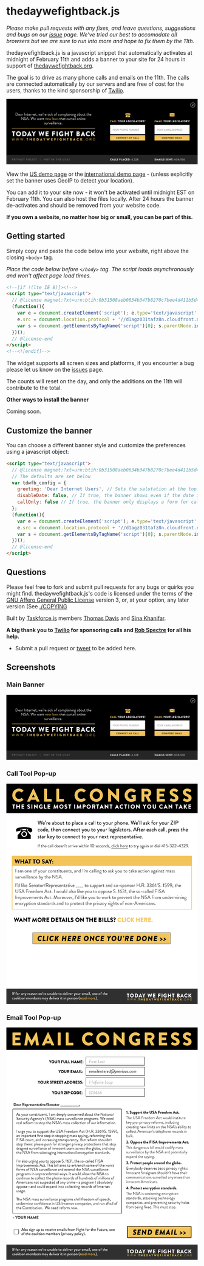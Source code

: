 # thedaywefightback.js

_Please make pull requests with any fixes, and leave questions, suggestions and bugs on our [issue](http://github.com/tfrce/thedaywefightback.js/issues) page. We've tried our best to accomodate all browsers but we are sure to run into more and hope to fix them by the 11th._

thedaywefightback.js is a javascript snippet that automatically activates at midnight of February 11th and adds a banner to your site for 24 hours in support of [thedaywefightback.org](https://thedaywefightback.org).

The goal is to drive as many phone calls and emails on the 11th. The calls are connected automatically by our servers and are free of cost for the users, thanks to the kind sponsorship of [Twilio](http://twilio.com).

<a href="http://tfrce.github.io/thedaywefightback.js/example/banner.html" target="_blank"><img src="screenshots/tdwfb-banner.png" alt="banner" /></a>

View the [US demo page](http://tfrce.github.io/thedaywefightback.js/example/banner.html) or the [international demo page](http://tfrce.github.io/thedaywefightback.js/example/banner_international.html) - (unless explicitly set the banner uses GeoIP to detect your location).

You can add it to your site now - it won't be activated until midnight EST on February 11th. You can also host the files locally. After 24 hours the banner de-activates and should be removed from your website code.

**If you own a website, no matter how big or small, you can be part of this.**

## Getting started

Simply copy and paste the code below into your website, right above the closing `<body>` tag.

_Place the code below before `</body>` tag. The script loads asynchronously and won't affect page load times._

```html
<!--[if !(lte IE 8)]><!-->
<script type="text/javascript"> 
  // @license magnet:?xt=urn:btih:0b31508aeb0634b347b8270c7bee4d411b5d4109&dn=agpl-3.0.txt GPL-v3-or-Later
  (function(){
    var e = document.createElement('script'); e.type='text/javascript'; e.async = true;
    e.src = document.location.protocol + '//d1agz031tafz8n.cloudfront.net/thedaywefightback.js/widget.min.js';
    var s = document.getElementsByTagName('script')[0]; s.parentNode.insertBefore(e, s);
  })();
  // @license-end
</script>
<!--<![endif]-->

```

The widget supports all screen sizes and platforms, if you encounter a bug please let us know on the [issues](http://github.com/tfrce/thedaywefightback.js/issues) page.

The counts will reset on the day, and only the additions on the 11th will contribute to the total.

**Other ways to install the banner**

Coming soon.

## Customize the banner

You can choose a different banner style and customize the preferences using a javascript object:

```html
<script type="text/javascript"> 
  // @license magnet:?xt=urn:btih:0b31508aeb0634b347b8270c7bee4d411b5d4109&dn=agpl-3.0.txt GPL-v3-or-Later
  // The defaults are set below
  var tdwfb_config = {
    greeting: 'Dear Internet Users', // Sets the salutation at the top left.
    disableDate: false, // If true, the banner shows even if the date is not yet 02/11/2014
    callOnly: false // If true, the banner only displays a form for calling congress
  };
  (function(){
    var e = document.createElement('script'); e.type='text/javascript'; e.async = true;
    e.src = document.location.protocol + '//d1agz031tafz8n.cloudfront.net/thedaywefightback.js/widget.min.js';
    var s = document.getElementsByTagName('script')[0]; s.parentNode.insertBefore(e, s);
  })();
  // @license-end
</script>
```

## Questions

Please feel free to fork and submit pull requests for any bugs or quirks you might find. thedaywefightback.js's code is licensed under the terms of the [GNU Affero General Public License](https://gnu.org/licenses/agpl) version 3, or, at your option, any later version (See [./COPYING](./COPYING)

Built by [Taskforce.is](http://taskforce.is) members [Thomas Davis](https://twitter.com/neutralthoughts) and [Sina Khanifar](https://github.com/sinak/).

**A big thank you to [Twilio](https://www.twilio.com/) for sponsoring calls and [Rob Spectre](https://twitter.com/dN0t) for all his help.**


- Submit a pull request or <a href="https://twitter.com/home?status=@sinak Please add our XXX to the list of sites participating in Project Megaphone" target="_blank">tweet</a> to be added here.


## Screenshots

### Main Banner
<img src="screenshots/tdwfb-banner.png" alt="banner" />

### Call Tool Pop-up
<img src="screenshots/call-tool.png" alt="banner" />

### Email Tool Pop-up
<img src="screenshots/email-tool.png" alt="banner" />
